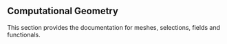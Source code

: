 ## Computational Geometry

This section provides the documentation for meshes, selections, fields and functionals.